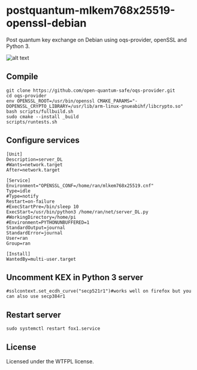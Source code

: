 # postquantum-mlkem768x25519-openssl-debian
Post quantum key exchange on Debian using oqs-provider, openSSL and Python 3.

![alt text[]()](https://raw.githubusercontent.com/ran-sama/postquantum-mlkem768x25519-openssl-debian/master/images/python_oqs_openssl_wrapper.png)

## Compile
```
git clone https://github.com/open-quantum-safe/oqs-provider.git
cd oqs-provider
env OPENSSL_ROOT=/usr/bin/openssl CMAKE_PARAMS="-DOPENSSL_CRYPTO_LIBRARY=/usr/lib/arm-linux-gnueabihf/libcrypto.so" bash scripts/fullbuild.sh
sudo cmake --install _build
scripts/runtests.sh
```

## Configure services
```
[Unit]
Description=server_DL
#Wants=network.target
After=network.target

[Service]
Environment="OPENSSL_CONF=/home/ran/mlkem768x25519.cnf"
Type=idle
#Type=notify
Restart=on-failure
#ExecStartPre=/bin/sleep 10
ExecStart=/usr/bin/python3 /home/ran/net/server_DL.py
#WorkingDirectory=/home/pi
#Environment=PYTHONUNBUFFERED=1
StandardOutput=journal
StandardError=journal
User=ran
Group=ran

[Install]
WantedBy=multi-user.target
```
## Uncomment KEX in Python 3 server
```
#sslcontext.set_ecdh_curve("secp521r1")#works well on firefox but you can also use secp384r1
```

## Restart server
```
sudo systemctl restart fox1.service
```

## License
Licensed under the WTFPL license.
